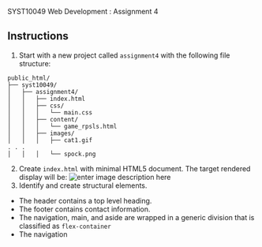 SYST10049 Web Development
: Assignment 4

## Instructions
1. Start with a new project called `assignment4` with the following file structure:

```
public_html/
├── syst10049/	
│   ├── assignment4/
│   │   ├── index.html
│   │   ├── css/
│   │   │   └── main.css 
│   │   ├── content/
│   │   │   └── game_rpsls.html
│   │   ├── images/
│   │   │   ├── cat1.gif
. . .
│   │   │   └── spock.png 
```
2. Create `index.html` with minimal HTML5 document. The target rendered display will be:
![enter image description here](http://bajcar.dev.fast.sheridanc.on.ca/project_assets/images10049/screenshot1.png)
3. Identify and create structural elements.
- The header contains a top level heading.
- The footer contains contact information.
- The navigation, main, and aside are wrapped in a generic division that is classified as `flex-container`
- The navigation
<!--stackedit_data:
eyJoaXN0b3J5IjpbLTE3MTU5MDk2NiwxNjYzOTc3ODM3LC0xOT
E0MTk0MTcxLC02NTE0OTEyOTYsLTEyMTk1MDA4NDBdfQ==
-->